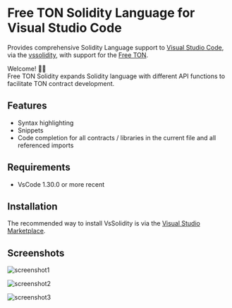 # Free TON Solidity Language for Visual Studio Code
Provides comprehensive Solidity Language support to [Visual Studio Code](https://code.visualstudio.com/), via the [vssolidity](https://github.com/Pruvendo/vssolidity), with support for the [Free TON](https://tonlabs.io/main).

Welcome! 👋🏻<br/>
Free TON Solidity expands Solidity language with different API functions to facilitate TON contract development.

## Features
* Syntax highlighting
* Snippets
* Code completion for all contracts / libraries in the current file and all referenced imports

## Requirements
* VsCode 1.30.0 or more recent

## Installation

The recommended way to install VsSolidity is via the [Visual Studio Marketplace](https://marketplace.visualstudio.com/items?itemName=RubenAkhayan.vssolidity).

## Screenshots
![screenshot1](https://github.com/RubenAkhayan/vssolidity/blob/master/screenshots/screenshot1.png)

![screenshot2](https://github.com/RubenAkhayan/vssolidity/blob/master/screenshots/screenshot2.png)

![screenshot3](https://github.com/RubenAkhayan/vssolidity/blob/master/screenshots/screenshot3.png)

